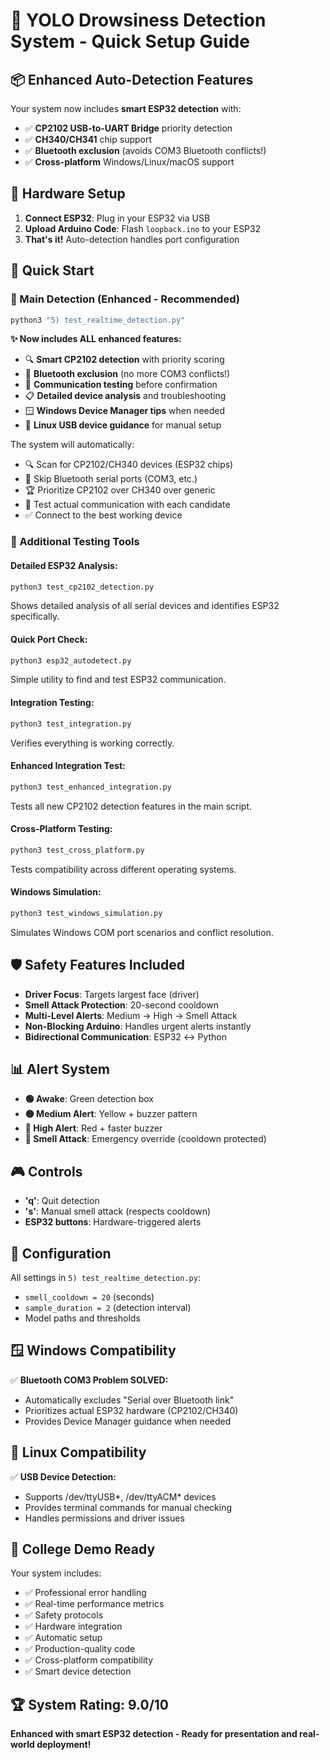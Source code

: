# 🚀 YOLO Drowsiness Detection System - Quick Setup Guide

## 📦 Enhanced Auto-Detection Features
Your system now includes **smart ESP32 detection** with:
- ✅ **CP2102 USB-to-UART Bridge** priority detection
- ✅ **CH340/CH341** chip support  
- ✅ **Bluetooth exclusion** (avoids COM3 Bluetooth conflicts!)
- ✅ **Cross-platform** Windows/Linux/macOS support

## 🔌 Hardware Setup
1. **Connect ESP32**: Plug in your ESP32 via USB
2. **Upload Arduino Code**: Flash `loopback.ino` to your ESP32
3. **That's it!** Auto-detection handles port configuration

## 🎯 Quick Start

### 🚀 Main Detection (Enhanced - Recommended)
```bash
python3 "5) test_realtime_detection.py"
```
**✨ Now includes ALL enhanced features:**
- 🔍 **Smart CP2102 detection** with priority scoring
- 🚫 **Bluetooth exclusion** (no more COM3 conflicts!)
- 🧪 **Communication testing** before confirmation
- 📋 **Detailed device analysis** and troubleshooting
- 🪟 **Windows Device Manager tips** when needed
- 🐧 **Linux USB device guidance** for manual setup

The system will automatically:
- 🔍 Scan for CP2102/CH340 devices (ESP32 chips)
- 🚫 Skip Bluetooth serial ports (COM3, etc.)
- 🏆 Prioritize CP2102 over CH340 over generic
- 🧪 Test actual communication with each candidate
- ✅ Connect to the best working device

### 🔧 Additional Testing Tools

#### Detailed ESP32 Analysis:
```bash
python3 test_cp2102_detection.py
```
Shows detailed analysis of all serial devices and identifies ESP32 specifically.

#### Quick Port Check:
```bash
python3 esp32_autodetect.py
```
Simple utility to find and test ESP32 communication.

#### Integration Testing:
```bash
python3 test_integration.py
```
Verifies everything is working correctly.

#### Enhanced Integration Test:
```bash
python3 test_enhanced_integration.py
```
Tests all new CP2102 detection features in the main script.

#### Cross-Platform Testing:
```bash
python3 test_cross_platform.py
```
Tests compatibility across different operating systems.

#### Windows Simulation:
```bash
python3 test_windows_simulation.py
```
Simulates Windows COM port scenarios and conflict resolution.

## 🛡️ Safety Features Included
- **Driver Focus**: Targets largest face (driver)
- **Smell Attack Protection**: 20-second cooldown
- **Multi-Level Alerts**: Medium → High → Smell Attack
- **Non-Blocking Arduino**: Handles urgent alerts instantly
- **Bidirectional Communication**: ESP32 ↔ Python

## 📊 Alert System
- **🟢 Awake**: Green detection box
- **🟡 Medium Alert**: Yellow + buzzer pattern
- **🔴 High Alert**: Red + faster buzzer
- **💨 Smell Attack**: Emergency override (cooldown protected)

## 🎮 Controls
- **'q'**: Quit detection
- **'s'**: Manual smell attack (respects cooldown)
- **ESP32 buttons**: Hardware-triggered alerts

## 🔧 Configuration
All settings in `5) test_realtime_detection.py`:
- `smell_cooldown = 20` (seconds)
- `sample_duration = 2` (detection interval)
- Model paths and thresholds

## 🪟 Windows Compatibility
✅ **Bluetooth COM3 Problem SOLVED:**
- Automatically excludes "Serial over Bluetooth link"
- Prioritizes actual ESP32 hardware (CP2102/CH340)
- Provides Device Manager guidance when needed

## 🐧 Linux Compatibility  
✅ **USB Device Detection:**
- Supports /dev/ttyUSB*, /dev/ttyACM* devices
- Provides terminal commands for manual checking
- Handles permissions and driver issues

## 📝 College Demo Ready
Your system includes:
- ✅ Professional error handling
- ✅ Real-time performance metrics
- ✅ Safety protocols
- ✅ Hardware integration
- ✅ Automatic setup
- ✅ Production-quality code
- ✅ Cross-platform compatibility
- ✅ Smart device detection

## 🏆 System Rating: 9.0/10
**Enhanced with smart ESP32 detection - Ready for presentation and real-world deployment!**
